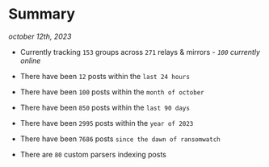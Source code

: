 
# Summary
_october 12th, 2023_

- Currently tracking `153` groups across `271` relays & mirrors - _`100` currently online_

- There have been `12` posts within the `last 24 hours`

- There have been `100` posts within the `month of october`

- There have been `850` posts within the `last 90 days`

- There have been `2995` posts within the `year of 2023`

- There have been `7686` posts `since the dawn of ransomwatch`

- There are `80` custom parsers indexing posts
